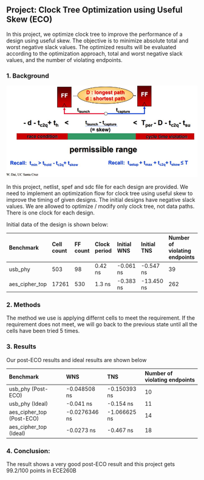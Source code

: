## Project: Clock Tree Optimization using Useful Skew (ECO)

In this project, we optimize clock tree to improve the performance of a design using useful skew. The objective is to minimize absolute total and worst negative slack values. The optimized results will be evaluated according to the optimization approach, total and worst negative slack values, and the number of violating endpoints.

### 1. Background
<img src="images/p02t1.jpg?raw=true"/>

In this project, netlist, spef and sdc file for each design are provided. We need to implement an optimization flow for clock tree using useful skew to improve the timing of given designs. The initial designs have negative slack values. We are allowed to optimize / modify only clock tree, not data paths. There is one clock for each design.

Initial data of the design is shown below:

| Benchmark     | Cell count | FF count | Clock period | Initial WNS | Initial TNS | Number of violating endpoints |
|:------------- |:-----------|:---------|:-------------|:------------| :-----------|:------------------------------|
| usb_phy       | 503        | 98       | 0.42 ns    | -0.061 ns     |-0.547 ns    |  39                           | 
| aes_cipher_top| 17261      | 530      | 1.3 ns    | -0.383 ns      |-13.450 ns   | 262                           | 

### 2. Methods
The method we use is applying differnt cells to meet the requirement. If the requirement does not meet, we will go back to the previous state until all the cells have been tried 5 times.


### 3. Results

Our post-ECO results and ideal results are shown below

| Benchmark                  |  WNS          |  TNS       | Number of violating endpoints |
|:---------------------------|:--------------|:-----------|:------------------------------|
| usb_phy (Post-ECO)         | -0.048508 ns  |-0.150393 ns| 10                            | 
| usb_phy (Ideal)            | -0.041  ns    |-0.154 ns   | 11                            | 
| aes_cipher_top (Post-ECO)  | -0.0276346 ns |-1.066625 ns| 14                            | 
| aes_cipher_top (Ideal)     | -0.0273 ns    |-0.467 ns   | 18                            | 


### 4. Conclusion:
The result shows a very good post-ECO result and this project gets 99.2/100 points in ECE260B
